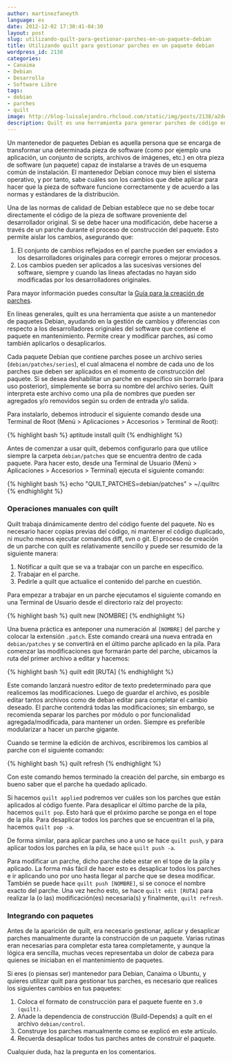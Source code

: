 ```yaml
---
author: martinezfaneyth
language: es
date: 2012-12-02 17:30:41-04:30
layout: post
slug: utilizando-quilt-para-gestionar-parches-en-un-paquete-debian
title: Utilizando quilt para gestionar parches en un paquete debian
wordpress_id: 2138
categories:
- Canaima
- Debian
- Desarrollo
- Software Libre
tags:
- debian
- parches
- quilt
image: http://blog-luisalejandro.rhcloud.com/static/img/posts/2138/a2de776484d4a02ba0f7bf12208d50ab.jpg
description: Quilt es una herramienta para generar parches de código en los programas.
---
```


Un mantenedor de paquetes Debian es aquella persona que se encarga de transformar una determinada pieza de software (como por ejemplo una aplicación, un conjunto de scripts, archivos de imágenes, etc.) en otra pieza de software (un paquete) capaz de instalarse a través de un esquema común de instalación. El mantenedor Debian conoce muy bien el sistema operativo, y por tanto, sabe cuáles son los cambios que debe aplicar para hacer que la pieza de software funcione correctamente y de acuerdo a las normas y estándares de la distribución.

Una de las normas de calidad de Debian establece que no se debe tocar directamente el código de la pieza de software proveniente del desarrollador original. Si se debe hacer una modificación, debe hacerse a través de un parche durante el proceso de construcción del paquete. Esto permite aislar los cambios, asegurando que:

1. El conjunto de cambios reflejados en el parche pueden ser enviados a los desarrolladores originales para corregir errores o mejorar procesos.
2. Los cambios pueden ser aplicados a las sucesivas versiones del software, siempre y cuando las líneas afectadas no hayan sido modificadas por los desarrolladores originales.

Para mayor información puedes consultar la [Guía para la creación de parches](http://huntingbears.com.ve/colaborando-en-proyectos-de-codigo-abierto-a-traves-de-parches-git-quilt-diff.html).

En líneas generales, quilt es una herramienta que asiste a un mantenedor de paquetes Debian, ayudando en la gestión de cambios y diferencias con respecto a los desarrolladores originales del software que contiene el paquete en mantenimiento. Permite crear y modificar parches, así como también aplicarlos o desaplicarlos.

Cada paquete Debian que contiene parches posee un archivo series (`debian/patches/series`), el cual almacena el nombre de cada uno de los parches que deben ser aplicados en el momento de construcción del paquete. Si se desea deshabilitar un parche en específico sin borrarlo (para uso posterior), simplemente se borra su nombre del archivo series. Quilt interpreta este archivo como una pila de nombres que pueden ser agregados y/o removidos según su orden de entrada y/o salida.

Para instalarlo, debemos introducir el siguiente comando desde una Terminal de Root (Menú > Aplicaciones > Accesorios > Terminal de Root):

{% highlight bash %}
aptitude install quilt
{% endhighlight %}

<!-- more -->

Antes de comenzar a usar quilt, debemos configurarlo para que utilice siempre la carpeta `debian/patches` que se encuentra dentro de cada paquete. Para hacer esto, desde una Terminal de Usuario (Menú > Aplicaciones > Accesorios > Terminal) ejecuta el siguiente comando:

{% highlight bash %}
echo "QUILT_PATCHES=debian/patches" > ~/.quiltrc
{% endhighlight %}

### Operaciones manuales con quilt

Quilt trabaja dinámicamente dentro del código fuente del paquete. No es necesario hacer copias previas del código, ni mantener el código duplicado, ni mucho menos ejecutar comandos diff, svn o git. El proceso de creación de un parche con quilt es relativamente sencillo y puede ser resumido de la siguiente manera:

1. Notificar a quilt que se va a trabajar con un parche en específico.
2. Trabajar en el parche.
3. Pedirle a quilt que actualice el contenido del parche en cuestión.

Para empezar a trabajar en un parche ejecutamos el siguiente comando en una Terminal de Usuario desde el directorio raíz del proyecto:

{% highlight bash %}
quilt new [NOMBRE]
{% endhighlight %}

Una buena práctica es anteponer una numeración al `[NOMBRE]` del parche y colocar la extensión `.patch`. Este comando creará una nueva entrada en `debian/patches` y se convertirá en el último parche aplicado en la pila. Para comenzar las modificaciones que formarán parte del parche, ubicamos la ruta del primer archivo a editar y hacemos:

{% highlight bash %}
quilt edit [RUTA]
{% endhighlight %}

Este comando lanzará nuestro editor de texto predeterminado para que realicemos las modificaciones. Luego de guardar el archivo, es posible editar tantos archivos como de deban editar para completar el cambio deseado. El parche contendrá todas las modificaciones; sin embargo, se recomienda separar los parches por módulo o por funcionalidad agregada/modificada, para mantener un orden. Siempre es preferible modularizar a hacer un parche gigante.

Cuando se termine la edición de archivos, escribiremos los cambios al parche con el siguiente comando:

{% highlight bash %}
quilt refresh
{% endhighlight %}

Con este comando hemos terminado la creación del parche, sin embargo es bueno saber que el parche ha quedado aplicado.

Si hacemos `quilt applied` podremos ver cuáles son los parches que están aplicados al código fuente. Para desaplicar el último parche de la pila, hacemos `quilt pop`. Esto hará que el próximo parche se ponga en el tope de la pila. Para desaplicar todos los parches que se encuentran el la pila, hacemos `quilt pop -a`.

De forma similar, para aplicar parches uno a uno se hace `quilt push`, y para aplicar todos los parches en la pila, se hace `quilt push -a`.

Para modificar un parche, dicho parche debe estar en el tope de la pila y aplicado. La forma más fácil de hacer esto es desaplicar todos los parches e ir aplicando uno por uno hasta llegar al parche que se desea modificar. También se puede hace `quilt push [NOMBRE]`, si se conoce el nombre exacto del parche. Una vez hecho esto, se hace `quilt edit [RUTA]` para realizar la (o las) modificación(es) necesaria(s) y finalmente, `quilt refresh`.

### Integrando con paquetes

Antes de la aparición de quilt, era necesario gestionar, aplicar y desaplicar parches manualmente durante la construcción de un paquete. Varias rutinas eran necesarias para completar esta tarea completamente, y aunque la lógica era sencilla, muchas veces representaba un dolor de cabeza para quienes se iniciaban en el mantenimiento de paquetes.

Si eres (o piensas ser) mantenedor para Debian, Canaima o Ubuntu, y quieres utilizar quilt para gestionar tus parches, es necesario que realices los siguientes cambios en tus paquetes:

1. Coloca el formato de construcción para el paquete fuente en `3.0 (quilt)`.
2. Añade la dependencia de construcción (Build-Depends) a quilt en el archivo `debian/control`.
3. Construye los parches manualmente como se explicó en este artículo.
4. Recuerda desaplicar todos tus parches antes de construir el paquete.

Cualquier duda, haz la pregunta en los comentarios.
